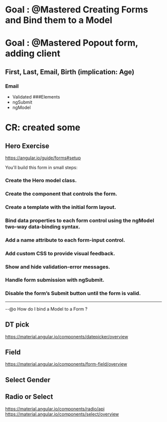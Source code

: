 # Goal : @Mastered Creating Forms and Bind them to a Model
# Goal : @Mastered Popout form, adding client

## First, Last, Email, Birth (implication: Age)
### Email
* Validated
###Elements
* ngSubmit
* ngModel

# CR: created some

## Hero Exercise

https://angular.io/guide/forms#setup

You'll build this form in small steps:

### Create the Hero model class.
### Create the component that controls the form.
### Create a template with the initial form layout.
### Bind data properties to each form control using the ngModel two-way data-binding syntax.
### Add a name attribute to each form-input control.
### Add custom CSS to provide visual feedback.
### Show and hide validation-error messages.
### Handle form submission with ngSubmit.
### Disable the form’s Submit button until the form is valid.


----

--@o How do I bind a Model to a Form ?


## DT pick
https://material.angular.io/components/datepicker/overview

## Field 
https://material.angular.io/components/form-field/overview

## Select Gender
## Radio or Select

https://material.angular.io/components/radio/api
https://material.angular.io/components/select/overview



